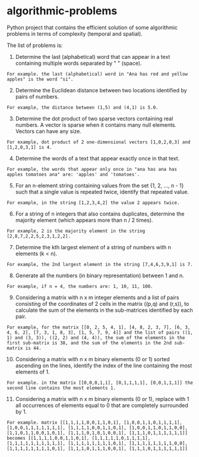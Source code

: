 # algorithmic-problems

Python project that contains the efficient solution of some algorithmic problems in terms of complexity (temporal and spatial).

The list of problems is:
1. Determine the last (alphabetical) word that can appear in a text containing multiple words separated by " " (space).

`For example. the last (alphabetical) word in "Ana has red and yellow apples" is the word "si".`

2. Determine the Euclidean distance between two locations identified by pairs of numbers.
   
`For example, the distance between (1,5) and (4,1) is 5.0.`

3. Determine the dot product of two sparse vectors containing real numbers. A vector is sparse when it contains many null elements. Vectors can have any size.

`For example, dot product of 2 one-dimensional vectors [1,0,2,0,3] and [1,2,0,3,1] is 4.`

4. Determine the words of a text that appear exactly once in that text.

`For example, the words that appear only once in "ana has ana has apples tomatoes ana" are: 'apples' and 'tomatoes'.`

5. For an n-element string containing values from the set {1, 2, ..., n - 1} such that a single value is repeated twice, identify that repeated value.

`For example, in the string [1,2,3,4,2] the value 2 appears twice.`

6. For a string of n integers that also contains duplicates, determine the majority element (which appears more than n / 2 times). 

`For example, 2 is the majority element in the string [2,8,7,2,2,5,2,3,1,2,2].`

7. Determine the kth largest element of a string of numbers with n elements (k < n). 

`For example, the 2nd largest element in the string [7,4,6,3,9,1] is 7.`

8. Generate all the numbers (in binary representation) between 1 and n.
    
`For example, if n = 4, the numbers are: 1, 10, 11, 100.`

9. Considering a matrix with n x m integer elements and a list of pairs consisting of the coordinates of 2 cells in the matrix ((p,q) and (r,s)), to calculate the sum of the elements in the sub-matrices identified by each pair.
    
`For example, for the matrix [[0, 2, 5, 4, 1], [4, 8, 2, 3, 7], [6, 3, 4, 6, 2], [7, 3, 1, 8, 3], [1, 5, 7, 9, 4]] and the list of pairs ((1, 1) and (3, 3)), ((2, 2) and (4, 4)), the sum of the elements in the first sub-matrix is 38, and the sum of the elements in the 2nd sub-matrix is 44.`

10. Considering a matrix with n x m binary elements (0 or 1) sorted ascending on the lines, identify the index of the line containing the most elements of 1.
    
`For example. in the matrix [[0,0,0,1,1], [0,1,1,1,1], [0,0,1,1,1]] the second line contains the most elements 1.`

11. Considering a matrix with n x m binary elements (0 or 1), replace with 1 all occurrences of elements equal to 0 that are completely surrounded by 1.
    
`For example. matrix
[[1,1,1,1,0,0,1,1,0,1],
  [1,0,0,1,1,0,1,1,1,1],
  [1,0,0,1,1,1,1,1,1,1],
  [1,1,1,1,0,0,1,1,0,1],
  [1,0,0,1,1,0,1,1,0,0],
  [1,1,0,1,1,0,0,1,0,1],
  [1,1,1,0,1,0,1,0,0,1],
  [1,1,1,0,1,1,1,1,1,1]]
becomes
[[1,1,1,1,0,0,1,1,0,1],
  [1,1,1,1,1,0,1,1,1,1],
  [1,1,1,1,1,1,1,1,1,1],
  [1,1,1,1,1,1,1,1,0,1],
  [1,1,1,1,1,1,1,1,0,0],
  [1,1,1,1,1,1,1,1,0,1],
  [1,1,1,0,1,1,1,0,0,1],
  [1,1,1,0,1,1,1,1,1,1]]`
